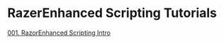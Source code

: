 # RazerEnhanced Scripting Tutorials

[001.  RazorEnhanced Scripting Intro](001__RazorEnhanced_Scripting_Intro.md)<br>
